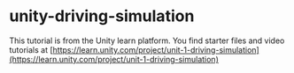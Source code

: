 # unity-driving-simulation

This tutorial is from the Unity learn platform. You find starter files and video tutorials at [https://learn.unity.com/project/unit-1-driving-simulation](https://learn.unity.com/project/unit-1-driving-simulation)

